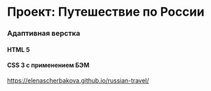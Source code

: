 # Проект: Путешествие по России



### Адаптивная верстка

#### HTML 5
#### CSS 3 c применением БЭМ


https://elenascherbakova.github.io/russian-travel/



